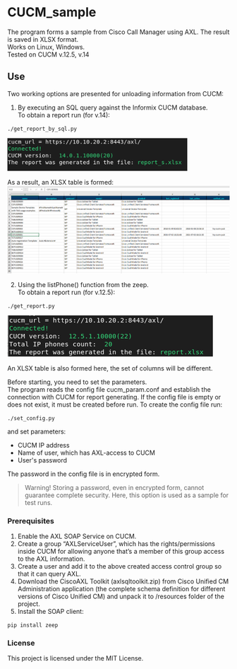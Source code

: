 # CUCM_sample
The program forms a sample from Cisco Call Manager using AXL. The result is saved in XLSX format.</br>
Works on Linux, Windows.</br>
Tested on CUCM v.12.5, v.14

## Use
Two working options are presented for unloading information from CUCM:
1. By executing an SQL query against the Informix CUCM database.</br>
   To obtain a report run (for v.14):</br>
```
./get_report_by_sql.py
```
![](/screenshot/scrsht_v14.png)

   As a result, an XLSX table is formed:</br>
![](/screenshot/report_s.png)

2. Using the listPhone() function from the zeep.</br>
   To obtain a report run (for v.12.5):</br>
```
./get_report.py
```
![](/screenshot/scrsht.png)

   An XLSX table is also formed here, the set of columns will be different.</br>

Before starting, you need to set the parameters.</br>
The program reads the config file cucm_param.conf  and establish the connection with CUCM for report generating.
If the config file is empty or does not exist, it must be created before run.
To create the config file run:</br>
```
./set_config.py
```

and set parameters:
- CUCM IP address
- Name of user, which has AXL-access to CUCM
- User's password

The password in the config file is in encrypted form.

>Warning!
>Storing a password, even in encrypted form, cannot guarantee complete security.
>Here, this option is used as a sample for test runs.

### Prerequisites

1. Enable the AXL SOAP Service on CUCM.
2. Create a group “AXLServiceUser”, which has the rights/permissions inside CUCM for allowing
   anyone that’s a member of this group access to the AXL information.
3. Create a user and add it to the above created access control group so that it can query AXL.
4. Download the CiscoAXL Toolkit (axlsqltoolkit.zip) from Cisco Unified CM Administration 
   application (the complete schema definition for different versions of Cisco Unified CM)
   and unpack it to /resources folder of the project.
5. Install the SOAP client:</br>
```
pip install zeep
```

### License

This project is licensed under the MIT License.

